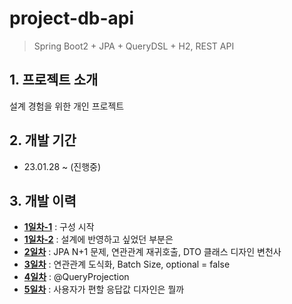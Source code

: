 project-db-api
======================

> Spring Boot2 + JPA + QueryDSL + H2, REST API


## 1. 프로젝트 소개

설계 경험을 위한 개인 프로젝트

## 2. 개발 기간

* 23.01.28 ~ (진행중)

## 3. 개발 이력

* [**1일차-1**](https://blog.naver.com/lang_11/222998539435) : 구성 시작
* [**1일차-2**](https://blog.naver.com/lang_11/222998580137) : 설계에 반영하고 싶었던 부분은
* [**2일차**](https://blog.naver.com/lang_11/222998589939) : JPA N+1 문제, 연관관계 재귀호출, DTO 클래스 디자인 변천사
* [**3일차**](https://blog.naver.com/lang_11/222999231890) : 연관관계 도식화, Batch Size, optional = false
* [**4일차**](https://blog.naver.com/lang_11/223001226548) : @QueryProjection
* [**5일차**](https://blog.naver.com/lang_11/223002502192) : 사용자가 편할 응답값 디자인은 뭘까
